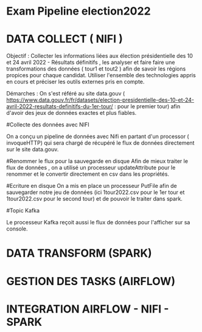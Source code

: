 # Exam Pipeline election2022

# DATA COLLECT ( NIFI )
Objectif : Collecter les informations liées aux élection présidentielle des 10 et 24 avril 2022 - Résultats définitifs , les analyser et faire 
faire une transformations des données ( tour1 et tout2 ) afin de savoir les régions propices pour chaque candidat. Utiliser l'ensemble des technologies
appris en cours et préciser les outils externes pris en compte.

Démarches : 
On s'est référé au site data.gouv ( https://www.data.gouv.fr/fr/datasets/election-presidentielle-des-10-et-24-avril-2022-resultats-definitifs-du-1er-tour/ : pour le premier tour)
afin d'avoir des jeux de données exactes et plus fiables. 

#Collecte des données avec NIFI 


On a conçu un pipeline de données avec Nifi en partant d'un processor ( invoqueHTTP) qui sera chargé de récupéré le flux de données directement sur le site 
data.gouv. 

#Renommer le flux pour la sauvegarde en disque 
Afin de mieux traiter le flux de données , on a utilisé un processeur updateAttribute pour le renommer et le convertir directement en csv dans les propriétés.

#Ecriture en disque 
On a mis en place un processeur PutFile afin de sauvegarder notre jeu de données (ici 1tour2022.csv pour le 1er tour et 1tour2022.csv pour le second tour) et
de pouvoir le traiter dans spark. 

#Topic Kafka

Le processeur Kafka reçoit aussi le flux de données pour l'afficher sur sa console. 

# DATA TRANSFORM (SPARK)


# GESTION DES TASKS (AIRFLOW)

# INTEGRATION AIRFLOW - NIFI - SPARK


